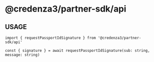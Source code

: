 # @credenza3/partner-sdk/api

## USAGE

```
import { requestPassportIdSignature } from '@credenza3/partner-sdk/api'

const { signature } = await requestPassportIdSignature(sub: string, message: string)
```
